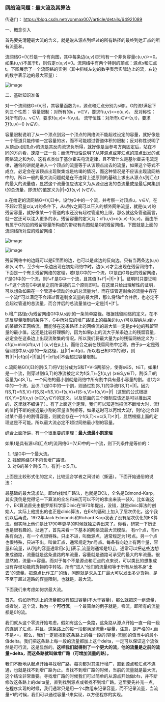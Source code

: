 ### 网络流问题：最大流及其算法

传送门： https://blog.csdn.net/vonmax007/article/details/64921089 

一、概念引入

首先要先清楚最大流的含义，就是说从源点到经过的所有路径的最终到达汇点的所有流量和。

   流网络G=(V,E)是一个有向图，其中每条边(u,v)∈E均有一个非负容量c(u,v)>=0。如果(u,v)不属于E，则假定c(u,v)=0。流网络中有两个特别的顶点：源点s和汇点t。下图展示了一个流网络的实例（其中斜线左边的数字表示实际边上的流，右边的数字表示边的最大容量）：

![image](http://images.cnitblog.com/blog/387014/201412/252037108587843.png)



二、基础知识准备

  对一个流网络G=(V,E)，其容量函数为c，源点和汇点分别为s和t。G的流f满足下列三个性质： 
   容量限制：对所有的u，v∈V，要求f(u,v)<=c(u,v)。 
   反对称性：对所有的u，v∈V，要求f(u,v)=-f(v,u)。 
   流守恒性：对所有u∈V-{s,t}，要求∑f(u,v)=0 (v∈V)。 

容量限制说明了从一个顶点到另一个顶点的网络流不能超过设定的容量，就好像是一个管道只能传输一定容量的水，而不可能超过管道体积的限制；反对称性说明了从顶点u到顶点v的流是其反向流求负所得，就好像是当参考方向固定后，站在不同的方向看，速度一正一负；而流守恒性说明了从非源点或非汇点的顶点出发的点网络流之和为0，这有点类似于基尔霍夫电流定律，且不管什么是基尔霍夫电流定律，通俗的讲就是进入一个顶点的流量等于从该顶点出去的流量，如果这个等式不成立，必定会在该顶点出现聚集或是枯竭的情况，而这种情况是不应该出现流网络中的，所以一般的最大流问题就是在不违背上述原则的基础上求出从源点s到汇点t的最大的流量值，显然这个流量值应该定义为从源点出发的总流量或是最后聚集到t的总流量，即流f的值定义为|f|=∑f(s,v) (v∈V)。

  a.在给定的流网络G=(V,E)中，设f为G中的一个流，并考察一对顶点u，v∈V，在不超过容量c(u,v)的条件下，从u到v之间可以压入的额外网络流量，就是(u,v)的残留容量，就好像某一个管道的水还没有超过管道的上限，那么就这条管道而言，就一定还可以注入更多的水。残留容量的定义为：cf(u,v)=c(u,v)-f(u,v)。而由所有属于G的边的残留容量所构成的带权有向图就是G的残留网络。下图就是上面的流网络所对应的残留网络： 

![image](http://images.cnitblog.com/blog/387014/201412/252037108587843.png)



![image](http://images.cnitblog.com/blog/387014/201412/252037125625056.png)

残留网络中的边既可以是E里面的边，也可以是此边的反向边。只有当两条边(u,v)和(v,u)中，至少有一条边出现在初始网络中时，边(u,v)才会出现在残留网络中。下面是一个有关残留网络的定理，若f是G中的一个流，Gf是由G导出的残留网络，f'是Gf中的一个流，则f+f'是G中一个流，且其值|f+f'|=|f|+|f'|。证明时只要证明f+f'这个流在G中满足之前所讲述的三个原则即可。在这里只给出理解性的证明，可以想象如果在一个管道中流动的水的总流量为f，而在该管道剩余的流量中存在一个流f'可以满足不会超过管道剩余流量的最大限，那么将f和f'合并后，也必定不会超过管道的总流量，而合并后的总流量值也一定是|f|+|f'|。 

 b.增广路径p为残留网络Gf中从s到t的一条简单路径。根据残留网络的定义，在不违反容量限制的条件下，G中所对应的增广路径上的每条边(u,v)可以容纳从u到v的某额外正网络流。而能够在这条路径上的网络流的最大值一定是p中边的残留容量的最小值。这还是比较好理解的，因为如果p上的流大于某条边上的残留容量，必定会在这条边上出现流聚集的情况。所以我们将最大量为p的残留网络定义为：cf(p)=min{cf(u,v) | (u,v)在p上}。而结合之前在残留网络中定理，由于p一定是残留网络中从s到t的一条路径，且|f'|=cf(p)，所以若已知G中的流f，则有|f|+|cf(p)|>|f|且|f|+|cf(p)|不会超过容量限制。 

 c.流网络G(V,E)的割(S,T)将V划分成为S和T=V-S两部分，使得s∈S，t∈T。如果f是一个流，则穿过割(S,T)的净流被定义为f(S,T)=∑f(x,y) (x∈S,y∈T)，割(S,T)的容量为c(S,T)。一个网络的最小割就是网络中所有割中具有最小容量的割。设f为G中的一个流，且(S,T)是G中的一个割，则通过割(S,T)的净流f(S,T)=|f|。因为f(S,T)=f(S,V)-f(S,S)=f(S,V)=f(s,V)+f(S-s,V)=f(s,V)=|f|（这里的公式根据f(X,Y)=∑f(x,y) (x∈X,y∈Y)的定义，以及前面的三个限制应该还是可以推出来的，这里就不细讲了）。有了上面这个定理，我们可以知道当把流不断增大时，流f的值|f|不断的接近最小割的容量直到相等，如果这时可以再增大流f，则f必定会超过某个最小的割得容量，则就会存在一个f(S,T)<=c(S,T)<|f|，显然根据上面的定理这是不可能。所以最大流必定不超过网络最小割的容量。 

 综合上面所讲，有一个很重要的定理：**最大流最小割定理** 

 如果f是具有源s和汇点t的流网络G=(V,E)中的一个流，则下列条件是等价的： 
   1) f是G中一个最大流。 
   2) 残留网络Gf不包含增广路径。 
   3) 对G的某个割(S,T)，有|f|=c(S,T)。 

​	上面是比较形式化的定义，比较适合学者之间讨论（撕逼）。下面开始通俗的说法：

​	最基础的最大流求法，即bfs找增广路法，也就是EK法，全名是Edmond-Karp，其实我倒是觉得记一下算法的全名和来历可以不时的拿出来装一装X。比如说这个，EK算法首先由俄罗斯科学家Dinic在1970年提出，没错，就是dinic算法的创始人，实际上他提出的也正是dinic算法，在EK的基础上加入了层次优化，这个我们以后再说，1972年Jack Edmonds和Richard Karp发表了没有层次优化的EK算法。但实际上他们是比1790年更早的时候就独立弄出来了。你看，研究一下历史也是很有趣的。
​	扯远了，首先来看一下基本的网络流最大流模型。
​	有n个点，有m条有向边，有一个点很特殊，只出不进，叫做源点，通常规定为1号点。另一个点也很特殊，只进不出，叫做汇点，通常规定为n号点。每条有向边上有两个量，容量和流量，从i到j的容量通常用c[i,j]表示,流量则通常是f[I,j]。通常可以把这些边想象成道路，流量就是这条道路的车流量，容量就是道路可承受的最大的车流量。很显然的，流量<=容量。而对于每个不是源点和汇点的点来说，可以类比的想象成没有存储功能的货物的中转站，所有”进入”他们的流量和等于所有从他本身”出去”的流量。
​	把源点比作工厂的话，问题就是求从工厂最大可以发出多少货物，是不至于超过道路的容量限制，也就是，最大流。

 下面我们来考虑如何求最大流。

​	首先，假如所有边上的流量都没有超过容量(不大于容量)，那么就把这一组流量，或者说，这个流，称为一个**可行流**。一个最简单的例子就是，零流，即所有的流量都是0的流。

​	我们就从这个零流开始考虑，假如有这么一条路，这条路从源点开始一直一段一段的连到了汇点，并且，这条路上的每一段都满足流量<容量，注意，是严格的<,而不是<=。那么，我们一定能找到这条路上的每一段的(容量-流量)的值当中的最小值delta。我们把这条路上每一段的流量都加上这个delta，一定可以保证这个流依然是可行流，这是显然的。
​	**这样我们就得到了一个更大的流，他的流量是之前的流量+delta，而这条路就叫做增广路（可增加流量的路）。** 

​	我们不断地从起点开始寻找增广路，每次都对其进行增广，直到源点和汇点不连通，也就是找不到增广路为止。当找不到增广路的时候，当前的流量就是最大流，这个结论非常重要。
​	寻找增广路的时候我们可以简单的从源点开始做bfs，并不断修改这条路上的delta量，直到找到源点或者找不到增广路。
​	这里要先补充一点，在程序实现的时候，我们通常只是用一个c数组来记录容量，而不记录流量，当流量+1的时候，我们可以通过容量-1来实现，以方便程序的实现。 